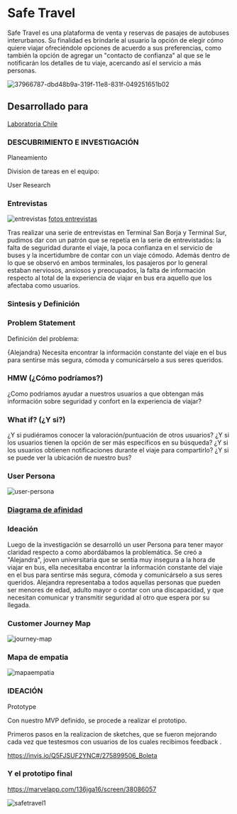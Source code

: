 # Safe Travel

Safe Travel es una plataforma de venta y reservas de pasajes de autobuses interurbanos. Su finalidad es brindarle al usuario la opción de elegir cómo quiere viajar ofreciéndole opciones de acuerdo a sus preferencias, como también la opción de agregar un "contacto de confianza" al que se le notificarán los detalles de tu viaje, acercando así el servicio a más personas.

![37966787-dbd48b9a-319f-11e8-831f-049251651b02](https://user-images.githubusercontent.com/32287743/38065174-247a4d06-32d8-11e8-9a7f-7a26516b67e9.png)

## Desarrollado para
[Laboratoria Chile](https://marvelapp.com/136jga16/screen/38086057)

### DESCUBRIMIENTO E INVESTIGACIÓN

Planeamiento

Division de tareas en el equipo:

User Research

### Entrevistas

![entrevistas](https://user-images.githubusercontent.com/32287743/38065735-2f2570ac-32db-11e8-8f5f-886cbc3ab53d.jpg)
[fotos entrevistas](https://docs.google.com/document/d/1C1zLvMeUP1h4VxoPlwY4jDXax6Oxg0vELhnbP15-pG4/edit?usp=sharing)

Tras realizar una serie de entrevistas en Terminal San Borja y Terminal Sur, pudimos dar con un patrón que se repetía en la serie de entrevistados: la falta de seguridad durante el viaje, la poca confianza en el servicio de buses y la incertidumbre de contar con un viaje cómodo. Además dentro de lo que se observó en ambos terminales, los pasajeros por lo general estaban nerviosos, ansiosos y preocupados, la falta de información respecto al total de la experiencia de viajar en bus era aquello que los afectaba como usuarios.

### Sintesis y Definición

### Problem Statement

Definición del problema:

{Alejandra} Necesita encontrar la información constante del viaje en el bus para sentirse más segura, cómoda y comunicárselo a sus seres queridos.

### HMW (¿Cómo podríamos?)

¿Como podriamos ayudar a nuestros usuarios a que obtengan más información sobre seguridad y confort en la experiencia de viajar?

### What if? (¿Y si?)

¿Y si pudiéramos conocer la valoración/puntuación de otros usuarios?
¿Y si los usuarios tienen la opción de ser más específicos en su búsqueda?
¿Y si los usuarios obtienen notificaciones durante el viaje para compartirlo?
¿Y si se puede ver la ubicación de nuestro bus?

### User Persona
![user-persona](https://user-images.githubusercontent.com/32287743/38065907-ee9b1c48-32db-11e8-9232-4b0ca87f23eb.jpg)

### [Diagrama de afinidad](https://drive.google.com/file/d/1p3MzPAA_rf6aa_1zrUp_ncPDid3-sHtV/view?usp=sharing)

### Ideación

Luego de la investigación se desarrolló un user Persona para tener mayor claridad respecto a como abordábamos la problemática. Se creó a "Alejandra", joven universitaria que se sentía muy insegura a la hora de viajar en bus, ella necesitaba encontrar la información constante del viaje en el bus para sentirse más segura, cómoda y comunicárselo a sus seres queridos. Alejandra representaba a todos aquellas personas que pueden ser menores de edad, adulto mayor o contar con una discapacidad, y que necesitan comunicar y transmitir seguridad al otro que espera por su llegada.

### Customer Journey Map
![journey-map](https://user-images.githubusercontent.com/32287743/38066016-60f4a87c-32dc-11e8-838f-d50417475d47.jpg)

### Mapa de empatia
![mapaempatia](https://user-images.githubusercontent.com/32287743/38066049-8b725cde-32dc-11e8-9b0a-abb29f29a878.png)

### IDEACIÓN

Prototype

Con nuestro MVP definido, se procede a realizar el prototipo.

Primeros pasos en la realizacion de sketches, que se fueron mejorando cada vez que testesmos con usuarios de los cuales recibimos feedback .

https://invis.io/Q5FJSUF2YNC#/275899506_Boleta

### Y el prototipo final

https://marvelapp.com/136jga16/screen/38086057

![safetravel1](https://user-images.githubusercontent.com/32287743/38066079-cbe95cae-32dc-11e8-943a-33fa63a236e2.png)
